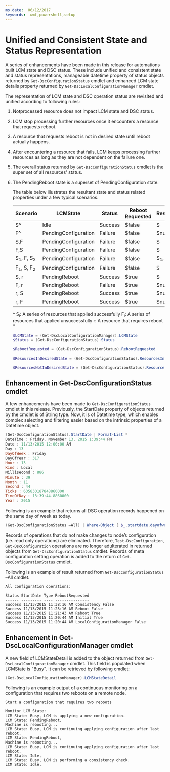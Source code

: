 ```yaml
---
ms.date:  06/12/2017
keywords:  wmf,powershell,setup
---
```

# Unified and Consistent State and Status Representation

A series of enhancements have been made in this release for automations built LCM state and DSC status. These include unified and consistent state and status representations, manageable datetime property of status objects returned by `Get-DscConfigurationStatus` cmdlet and enhanced LCM state details property returned by `Get-DscLocalConfigurationManager` cmdlet.

The representation of LCM state and DSC operation status are revisited and unified according to following rules:

1. Notprocessed resource does not impact LCM state and DSC status.
2. LCM stop processing further resources once it encounters a resource that requests reboot.
3. A resource that requests reboot is not in desired state until reboot actually happens.
4. After encountering a resource that fails, LCM keeps processing further resources as long as they are not dependent on the failure one.
5. The overall status returned by `Get-DscConfigurationStatus` cmdlet is the super set of all resources' status.
6. The PendingReboot state is a superset of PendingConfiguration state.

   The table below illustrates the resultant state and status related properties under a few typical scenarios.


   |            Scenario             |       LCMState       | Status  | Reboot Requested |   ResourcesInDesiredState    |  ResourcesNotInDesiredState  |
   |---------------------------------|----------------------|---------|------------------|------------------------------|------------------------------|
   |       S<strong>^</strong>       |         Idle         | Success |      $false      |              S               |            $null             |
   |       F<strong>^</strong>       | PendingConfiguration | Failure |      $false      |            $null             |              F               |
   |               S,F               | PendingConfiguration | Failure |      $false      |              S               |              F               |
   |               F,S               | PendingConfiguration | Failure |      $false      |              S               |              F               |
   | S<sub>1</sub>, F, S<sub>2</sub> | PendingConfiguration | Failure |      $false      | S<sub>1</sub>, S<sub>2</sub> |              F               |
   | F<sub>1</sub>, S, F<sub>2</sub> | PendingConfiguration | Failure |      $false      |              S               | F<sub>1</sub>, F<sub>2</sub> |
   |              S, r               |    PendingReboot     | Success |      $true       |              S               |              r               |
   |              F, r               |    PendingReboot     | Failure |      $true       |            $null             |             F, r             |
   |              r, S               |    PendingReboot     | Success |      $true       |            $null             |              r               |
   |              r, F               |    PendingReboot     | Success |      $true       |            $null             |              r               |

   ^
   S<sub>i</sub>: A series of resources that applied successfully
   F<sub>i</sub>: A series of resources that applied unsuccessfully
   r: A resource that requires reboot
   \*

   ```powershell
   $LCMState = (Get-DscLocalConfigurationManager).LCMState
   $Status = (Get-DscConfigurationStatus).Status

   $RebootRequested = (Get-DscConfigurationStatus).RebootRequested

   $ResourcesInDesiredState = (Get-DscConfigurationStatus).ResourcesInDesiredState

   $ResourcesNotInDesiredState = (Get-DscConfigurationStatus).ResourcesNotInDesiredState
   ```

## Enhancement in Get-DscConfigurationStatus cmdlet

A few enhancements have been made to `Get-DscConfigurationStatus` cmdlet in this release. Previously, the StartDate property of objects returned by the cmdlet is of String type. Now, it is of Datetime type, which enables complex selecting and filtering easier based on the intrinsic properties of a Datetime object.

```powershell
(Get-DscConfigurationStatus).StartDate | Format-List *
DateTime : Friday, November 13, 2015 1:39:44 PM
Date : 11/13/2015 12:00:00 AM
Day : 13
DayOfWeek : Friday
DayOfYear : 317
Hour : 13
Kind : Local
Millisecond : 886
Minute : 39
Month : 11
Second : 44
Ticks : 635830187848860000
TimeOfDay : 13:39:44.8860000
Year : 2015
```

Following is an example that returns all DSC operation records happened on the same day of week as today.

```powershell
(Get-DscConfigurationStatus –All) | Where-Object { $_.startdate.dayofweek -eq (Get-Date).DayOfWeek }
```

Records of operations that do not make changes to node’s configuration (i.e. read only operations) are eliminated. Therefore, `Test-DscConfiguration`, `Get-DscConfiguration` operations are no longer adulterated in returned objects from `Get-DscConfigurationStatus` cmdlet.
Records of meta configuration setting operation is added to the return of `Get-DscConfigurationStatus` cmdlet.

Following is an example of result returned from `Get-DscConfigurationStatus` –All cmdlet.

```output
All configuration operations:

Status StartDate Type RebootRequested
------ --------- ---- ---------------
Success 11/13/2015 11:38:16 AM Consistency False
Success 11/13/2015 11:23:16 AM Reboot False
Success 11/13/2015 11:21:43 AM Reboot True
Success 11/13/2015 11:20:44 AM Initial True
Success 11/13/2015 11:20:44 AM LocalConfigurationManager False
```

## Enhancement in Get-DscLocalConfigurationManager cmdlet

A new field of LCMStateDetail is added to the object returned from `Get-DscLocalConfigurationManager` cmdlet. This field is populated when LCMState is "Busy". It can be retrieved by following cmdlet:

```powershell
(Get-DscLocalConfigurationManager).LCMStateDetail
```

Following is an example output of a continuous monitoring on a configuration that requires two reboots on a remote node.

```output
Start a configuration that requires two reboots

Monitor LCM State:
LCM State: Busy, LCM is applying a new configuration.
LCM State: PendingReboot,
Machine is rebooting...
LCM State: Busy, LCM is continuing applying configuration after last reboot.
LCM State: PendingReboot,
Machine is rebooting...
LCM State: Busy, LCM is continuing applying configuration after last reboot.
LCM State: Idle,
LCM State: Busy, LCM is performing a consistency check.
LCM State: Idle,
```